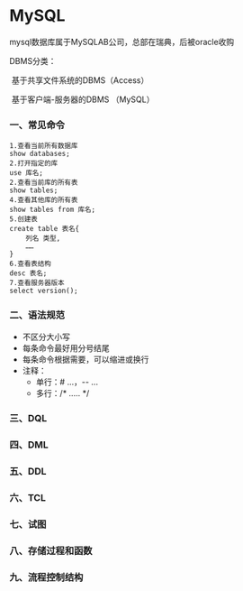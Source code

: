 # MySQL

mysql数据库属于MySQLAB公司，总部在瑞典，后被oracle收购

DBMS分类：

​	基于共享文件系统的DBMS（Access）

​	基于客户端-服务器的DBMS	（MySQL）

### 一、常见命令

```mysql
1.查看当前所有数据库
show databases;
2.打开指定的库
use 库名;
2.查看当前库的所有表
show tables;
4.查看其他库的所有表
show tables from 库名;
5.创建表
create table 表名{
	列名 类型,
	……
}
6.查看表结构
desc 表名;
7.查看服务器版本
select version();
```

### 二、语法规范

 -	不区分大小写
 -	每条命令最好用分号结尾
 -	每条命令根据需要，可以缩进或换行
 -	注释：
    -	单行：# ...，-- ...
    -	多行：/* ..... */

### 三、DQL

### 四、DML

### 五、DDL

### 六、TCL

### 七、试图

### 八、存储过程和函数

### 九、流程控制结构
